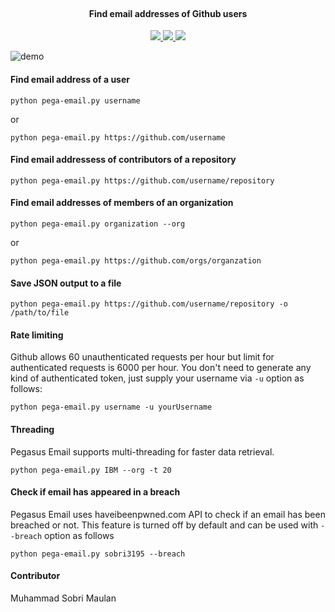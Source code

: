 <h1 align="center">
  <br>
  <a href="https://github.com/sobri3195/pega-email"></a>
</h1>

<h4 align="center">Find email addresses of Github users</h4>

<p align="center">
  <a href="https://github.com/sobri3195/pega-email/releases">
    <img src="https://github.com/sobri3195/pega-email">
  </a>
  <a href="https://github.com/sobri3195/pega-email">
    <img src="https://github.com/sobri3195/pega-email">
  </a>
  <a href="https://github.com/sobri3195/pega-email">
      <img src="https://github.com/sobri3195/pega-email">
  </a>
</p>

![demo](https://image.ibb.co/nenkff/Screenshot-2018-10-17-21-41-53.png)

#### Find email address of a user
`python pega-email.py username`

or

`python pega-email.py https://github.com/username`

#### Find email addressess of contributors of a repository
`python pega-email.py https://github.com/username/repository`


#### Find email addresses of members of an organization
`python pega-email.py organization --org`

or

`python pega-email.py https://github.com/orgs/organzation`

#### Save JSON output to a file
`python pega-email.py https://github.com/username/repository -o /path/to/file`

#### Rate limiting
Github allows 60 unauthenticated requests per hour but limit for authenticated requests is 6000 per hour.
You don't need to generate any kind of authenticated token, just supply your username via `-u` option as follows:

`python pega-email.py username -u yourUsername`

#### Threading
Pegasus Email supports multi-threading for faster data retrieval.

`python pega-email.py IBM --org -t 20`

#### Check if email has appeared in a breach
Pegasus Email uses haveibeenpwned.com API to check if an email has been breached or not. This feature is turned off by default and can be used with `--breach` option as follows

`python pega-email.py sobri3195 --breach`

#### Contributor
Muhammad Sobri Maulan
